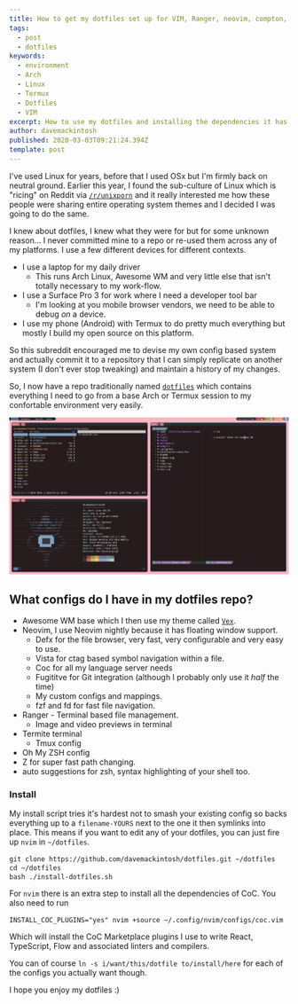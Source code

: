 ```yaml
---
title: How to get my dotfiles set up for VIM, Ranger, neovim, compton, Awesome WM
tags:
  - post
  - dotfiles
keywords: 
  - environment
  - Arch
  - Linux
  - Termux
  - Dotfiles
  - VIM
excerpt: How to use my dotfiles and installing the dependencies it has and why they are used.
author: davemackintosh
published: 2020-03-03T09:21:24.394Z
template: post
---
```


I've used Linux for years, before that I used OSx but I'm firmly back on neutral ground. Earlier this year, I found the sub-culture of Linux which is "ricing" on Reddit via [`/r/unixporn`](https://reddit.com/r/unixporn) and it really interested me how these people were sharing entire operating system themes and I decided I was going to do the same.

I knew about dotfiles, I knew what they were for but for some unknown reason... I never committed mine to a repo or re-used them across any of my platforms. I use a few different devices for different contexts. 

* I use a laptop for my daily driver
  * This runs Arch Linux, Awesome WM and very little else that isn't totally necessary to my work-flow.
* I use a Surface Pro 3 for work where I need a developer tool bar 
  * I'm looking at you mobile browser vendors, we need to be able to debug *on* a device.
* I use my phone (Android) with Termux to do pretty much everything but mostly I build my open source on this platform.

So this subreddit encouraged me to devise my own config based system and actually commit it to a repository that I can simply replicate on another system (I don't ever stop tweaking) and maintain a history of my changes.

So, I now have a repo traditionally named [`dotfiles`](https://github.com/davemackintosh/dotfiles) which contains everything I need to go from a base Arch or Termux session to my confortable environment very easily.

![Screenshot of a minimalist Linux desktop with a few terminal windows open](https://raw.githubusercontent.com/davemackintosh/vex/master/vex.png)

## What configs do I have in my dotfiles repo?

* Awesome WM base which I then use my theme called [`Vex`](https://github.com/davemackintosh/vex).
* Neovim, I use Neovim nightly because it has floating window support.
  * Defx for the file browser, very fast, very configurable and very easy to use.
  * Vista for ctag based symbol navigation within a file.
  * Coc for all my language server needs
  * Fugititve for Git integration (although I probably only use it _half_ the time)
  * My custom configs and mappings.
  * fzf and fd for fast file navigation.
* Ranger - Terminal based file management.
  * Image and video previews in terminal
* Termite terminal
  * Tmux config
* Oh My ZSH config
* Z for super fast path changing.
* auto suggestions for zsh, syntax highlighting of your shell too.

### Install

My install script tries it's hardest not to smash your existing config so backs everything up to a `filename-YOURS` next to the one it then symlinks into place. This means if you want to edit any of your dotfiles, you can just fire up `nvim` in `~/dotfiles`. 

```shell
git clone https://github.com/davemackintosh/dotfiles.git ~/dotfiles
cd ~/dotfiles
bash ./install-dotfiles.sh
```

For `nvim` there is an extra step to install all the dependencies of CoC. You also need to run 

```shell
INSTALL_COC_PLUGINS="yes" nvim +source ~/.config/nvim/configs/coc.vim
```

Which will install the CoC Marketplace plugins I use to write React, TypeScript, Flow and associated linters and compilers.

You can of course `ln -s i/want/this/dotfile to/install/here` for each of the configs you actually want though.

I hope you enjoy my dotfiles :)


